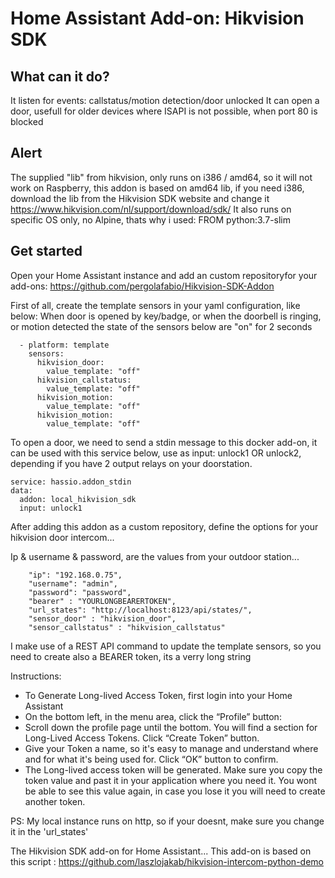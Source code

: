 # Home Assistant Add-on: Hikvision SDK
## What can it do? 
It listen for events: callstatus/motion detection/door unlocked
It can open a door, usefull for older devices where ISAPI is not possible, when port 80 is blocked

## Alert

The supplied "lib" from hikvision, only runs on i386 / amd64, so it will not work on Raspberry, this addon is based on amd64 lib, if you need i386, download the lib from the Hikvision SDK website and change it
https://www.hikvision.com/nl/support/download/sdk/
It also runs on specific OS only, no Alpine, thats why i used: FROM python:3.7-slim

## Get started

Open your Home Assistant instance and add an custom repositoryfor your add-ons: https://github.com/pergolafabio/Hikvision-SDK-Addon 

First of all, create the template sensors in your yaml configuration, like below:
When door is opened by key/badge, or when the doorbell is ringing, or motion detected the state of the sensors below are "on" for 2 seconds

````
  - platform: template
    sensors:
      hikvision_door:
        value_template: "off"
      hikvision_callstatus:
        value_template: "off"
      hikvision_motion:
        value_template: "off"
      hikvision_motion:
        value_template: "off"          
````
To open a door, we need to send a stdin message to this docker add-on, it can be used with this service below, use as input: unlock1 OR unlock2, depending if you have 2 output relays on your doorstation.

````
service: hassio.addon_stdin
data:
  addon: local_hikvision_sdk
  input: unlock1
````

After adding this addon as a custom repository, define the options for your hikvision door intercom... 

Ip & username & password, are the values from your outdoor station...

````
    "ip": "192.168.0.75",
    "username": "admin",
    "password": "password", 
    "bearer" : "YOURLONGBEARERTOKEN",
    "url_states": "http://localhost:8123/api/states/",
    "sensor_door" : "hikvision_door",
    "sensor_callstatus" : "hikvision_callstatus"
````	
I make use of a REST API command to update the template sensors, so you need to create also a BEARER token, its a verry long string

Instructions:
- To Generate Long-lived Access Token, first login into your Home Assistant
- On the bottom left, in the menu area, click the “Profile” button:
- Scroll down the profile page until the bottom. You will find a section for Long-Lived Access Tokens. Click “Create Token” button.
- Give your Token a name, so it's easy to manage and understand where and for what it's being used for. Click “OK” button to confirm.
- The Long-lived access token will be generated. Make sure you copy the token value and past it in your application where you need it. You wont be able to see this value again, in case you lose it you will need to create another token.

PS: My local instance runs on http, so if your doesnt, make sure you change it in the 'url_states'

The Hikvision SDK add-on for Home Assistant... This add-on is based on this script : https://github.com/laszlojakab/hikvision-intercom-python-demo
